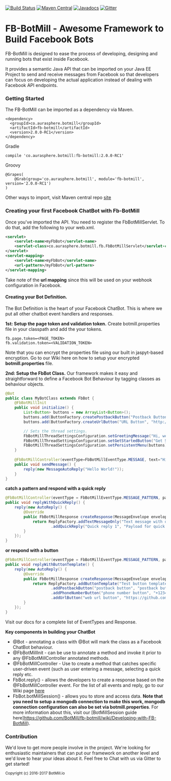 [![Build Status](https://travis-ci.org/BotMill/fb-botmill.svg?branch=master)](https://travis-ci.org/BotMill/fb-botmill)
[![Maven Central](https://maven-badges.herokuapp.com/maven-central/co.aurasphere.botmill/fb-botmill/badge.svg?style=blue)](https://maven-badges.herokuapp.com/maven-central/co.aurasphere.botmill/fb-botmill)
[![Javadocs](http://www.javadoc.io/badge/co.aurasphere.botmill/fb-botmill.svg)](http://www.javadoc.io/doc/co.aurasphere.botmill/fb-botmill)
[![Gitter](https://badges.gitter.im/BotMill/fb-botmill.svg)](https://gitter.im/BotMill/fb-botmill?utm_source=badge&utm_medium=badge&utm_campaign=pr-badge)

# FB-BotMill - Awesome Framework to Build Facebook Bots
FB-BotMill is designed to ease the process of developing, designing and running bots that exist inside Facebook. 

It provides a semantic Java API that can be imported on your Java EE Project to send and receive messages from Facebook so that developers can focus on developing the actual application instead of dealing with Facebook API endpoints.

**<h3>Getting Started</h3>**
The FB-BotMill can be imported as a dependency via Maven.

	<dependency>
	  <groupId>co.aurasphere.botmill</groupId>
	  <artifactId>fb-botmill</artifactId>
	  <version>2.0.0-RC1</version>
	</dependency>

Gradle
    
    compile 'co.aurasphere.botmill:fb-botmill:2.0.0-RC1'

Groovy

    @Grapes( 
        @Grab(group='co.aurasphere.botmill', module='fb-botmill', version='2.0.0-RC1') 
    )
    
Other ways to import, visit Maven central repo [site](http://search.maven.org/#search%7Cga%7C1%7Ca%3A%22fb-botmill%22) 

**<h3>Creating your first Facebook ChatBot with Fb-BotMill</h3>**
Once you've imported the API. You need to register the FbBotMillServlet. To do that, add the following to your web.xml.

```xml
<servlet>
	<servlet-name>myFbBot</servlet-name>
	<servlet-class>co.aurasphere.botmill.fb.FbBotMillServlet</servlet-class>
</servlet>
<servlet-mapping>
	<servlet-name>myFbBot</servlet-name>
	<url-pattern>/myFbBot</url-pattern>
</servlet-mapping>
```

Take note of the **url mapping** since this will be used on your webhook configuration in Facebook.  

**<h4>Creating your Bot Definition.</h4>**
The Bot Definition is the heart of your Facebook ChatBot. This is where we put all other chatbot event handlers and responses.

**1st: Setup the page token and validation token.**
Create botmill.properties file in your classpath and add the your tokens.

```properties
fb.page.token=<PAGE_TOKEN>
fb.validation.token=<VALIDATION_TOKEN>
```

Note that you can encrypt the properties file using our built in jaspyt-based encryption. Go to our Wiki here on how to setup your encrypted **botmill.properties** file.

**2nd: Setup the FbBot Class.**
Our framework makes it easy and straightforward to define a Facebook Bot Behaviour by tagging classes as behaviour objects. 

```java
@Bot
public class MyBotClass extends FbBot {
	@FbBotMillInit
	public void initialize() {
		List<Button> buttons = new ArrayList<Button>();
		buttons.add(ButtonFactory.createPostbackButton("Postback Button", "PostBack Payload"));
		buttons.add(ButtonFactory.createUrlButton("URL Button", "http://www.alvinjayreyes.com"));

		// Sets the thread settings.
		FbBotMillThreadSettingsConfiguration.setGreetingMessage("Hi, welcome to FbBotMill!");
		FbBotMillThreadSettingsConfiguration.setGetStartedButton("Get Started Button Payload");
		FbBotMillThreadSettingsConfiguration.setPersistentMenu(buttons);
	}
	
	@FbBotMillController(eventType=FbBotMillEventType.MESSAGE, text="Hi",caseSensitive = true)
	public void sendMessage() {
		reply(new MessageAutoReply("Hello World!"));
	}
}
```

**catch a pattern and respond with a quick reply**

```java
@FbBotMillController(eventType = FbBotMillEventType.MESSAGE_PATTERN, pattern = "(?i:hi)|(?i:hello)|(?i:hey)|(?i:good day)|(?i:home)")
public void replyWithQuickReply() {
	reply(new AutoReply() {
		@Override
		public FbBotMillResponse createResponse(MessageEnvelope envelope) {
			return ReplyFactory.addTextMessageOnly("Text message with quick replies")
					.addQuickReply("Quick reply 1", "Payload for quick reply 1").build(envelope);
		}
	});
}
```

**or respond with a button**
```java
@FbBotMillController(eventType = FbBotMillEventType.MESSAGE_PATTERN, pattern = "(?i:hi)|(?i:hello)|(?i:hey)|(?i:good day)|(?i:home)")
public void replyWithButtonTemplate() {
	reply(new AutoReply() {
		@Override
		public FbBotMillResponse createResponse(MessageEnvelope envelope) {
			return ReplyFactory.addButtonTemplate("Test button template")
					.addPostbackButton("postback button", "postback button payload")
					.addPhoneNumberButton("phone number button", "+123456789")
					.addUrlButton("web url button", "https://github.com/BotMill/fb-botmill").build(envelope);
		}
	});
}
```

Visit our docs for a complete list of EventTypes and Response.

**Key components in building your ChatBot**
- @Bot - annotating a class with @Bot will mark the class as a Facebook ChatBot behaviour. 
- @FbBotMillInit - can be use to annotate a method and invoke it prior to any @FbBotMillController annotated methods. 
- @FbBotMillController - Use to create a method that catches specific user-driven event (such as user entering a message, selecting a quick reply etc. 
- FbBot.reply() - allows the developers to create a response based on the @FbBotMillController event. For the list of all events and reply, go to our Wiki page [here](https://github.com/BotMill/fb-botmill/wiki/Code-Snippets)
- FbBot.botMillSession() - allows you to store and access data. __Note that you need to setup a mongodb connection to make this work, mongodb connection configuration can also be set via botmill.properties__. For more information about this, visit our [BotMillSession guide here]https://github.com/BotMill/fb-botmill/wiki/Developing-with-FB-BotMill). 


<h3>Contribution</h3>
We'd love to get more people involve in the project. We're looking for enthusiastic maintainers that can put our framework on another level and we'd love to hear your ideas about it. Feel free to Chat with us via Gitter to get started!

<sub>Copyright (c) 2016-2017 BotMill.io</sub>

